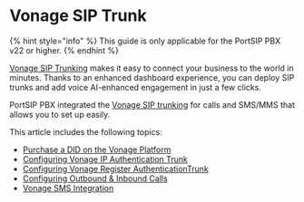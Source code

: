 # Vonage SIP Trunk

{% hint style="info" %}
This guide is only applicable for the PortSIP PBX v22 or higher.
{% endhint %}

[Vonage SIP Trunking](https://www.vonage.com/communications-apis/sip-trunking/) makes it easy to connect your business to the world in minutes. Thanks to an enhanced dashboard experience, you can deploy SIP trunks and add voice AI-enhanced engagement in just a few clicks.

PortSIP PBX integrated the [Vonage SIP trunking](https://www.vonage.com/communications-apis/sip-trunking/) for calls and SMS/MMS that allows you to set up easily.

This article includes the following topics:

* [Purchase a DID on the Vonage Platform](purchase-a-did-on-vonage-platform.md)
* [Configuring Vonage IP Authentication Trunk](configuring-vonage-ip-authentication-trunk.md)
* [Configuring Vonage Register AuthenticationTrunk](configuring-vonage-register-authentication-trunk.md)
* [Configuring Outbound & Inbound Calls](configuring-outbound-and-inbound-calls.md)
* [Vonage SMS Integration](vonage-sms-integration.md)

